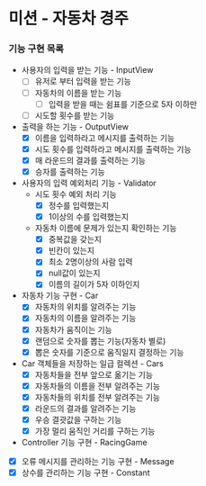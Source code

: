 # 미션 - 자동차 경주

### 기능 구현 목록

- 사용자의 입력을 받는 기능 - InputView
    - [ ] 유저로 부터 입력을 받는 기능
    - [ ] 자동차의 이름을 받는 기능
        - [ ] 입력을 받을 때는 쉼표를 기준으로 5자 이하만
    - [ ] 시도할 횟수를 받는 기능

- 출력을 하는 기능 - OutputView
    - [x] 이름을 입력하라고 메시지를 출력하는 기능
    - [x] 시도 횟수를 입력하라고 메시지를 출력하는 기능
    - [x] 매 라운드의 결과를 출력하는 기능
    - [x] 승자를 출력하는 기능

- 사용자의 입력 예외처리 기능 - Validator
    - 시도 횟수 예외 처리 기능
        - [x] 정수를 입력했는지
        - [x] 1이상의 수를 입력했는지
    - 자동차 이름에 문제가 있는지 확인하는 기능
        - [x] 중복값을 갖는지
        - [x] 빈칸이 있는지
        - [x] 최소 2명이상의 사람 입력
        - [x] null값이 있는지
        - [x] 이름의 길이가 5자 이하인지

- 자동차 기능 구현 - Car
    - [x] 자동차의 위치를 알려주는 기능
    - [x] 자동차의 이름을 알려주는 기능
    - [x] 자동차가 움직이는 기능
    - [x] 랜덤으로 숫자를 뽑는 기능(자동차 별로)
    - [x] 뽑은 숫자를 기준으로 움직일지 결정하는 기능

- Car 객체들을 저장하는 일급 컬렉션 - Cars
    - [x] 자동차들을 전부 앞으로 옮기는 기능
    - [x] 자동차들의 이름을 전부 알려주는 기능
    - [x] 자동차들의 위치를 전부 알려주는 기능
    - [x] 라운드의 결과를 알려주는 기능
    - [x] 우승 결괏값을 구하는 기능
    - [x] 가장 멀리 움직인 거리를 구하는 기능

- Controller 기능 구현 - RacingGame

- [x] 오류 메시지를 관리하는 기능 구현 - Message
- [x] 상수를 관리하는 기능 구현 - Constant